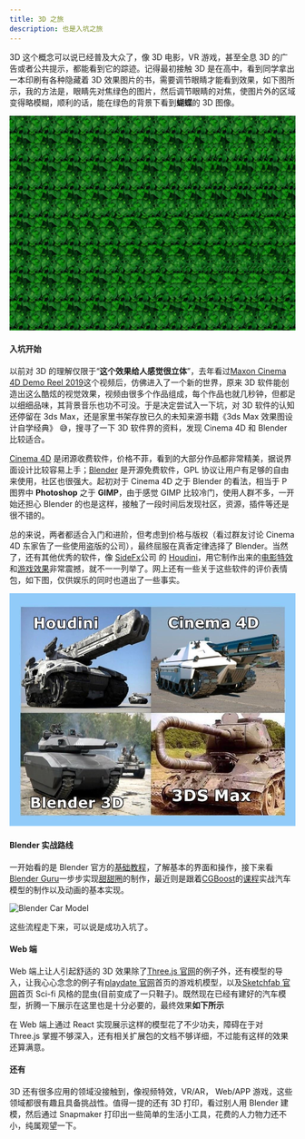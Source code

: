 ```yaml
---
title: 3D 之旅
description: 也是入坑之旅
---
```


3D 这个概念可以说已经普及大众了，像 3D 电影，VR 游戏，甚至全息 3D 的广告或者公共提示，都能看到它的踪迹。记得最初接触 3D 是在高中，看到同学拿出一本印刷有各种隐藏着 3D 效果图片的书，需要调节眼睛才能看到效果，如下图所示，我的方法是，眼睛先对焦绿色的图片，然后调节眼睛的对焦，使图片外的区域变得略模糊，顺利的话，能在绿色的背景下看到**蝴蝶**的 3D 图像。

![3D picture](../images/post/3d-journey-picture.jpg)

#### 入坑开始

以前对 3D 的理解仅限于“**这个效果给人感觉很立体**”，去年看过[Maxon Cinema 4D Demo Reel 2019](https://www.youtube.com/watch?v=hDMMw06ES-A)这个视频后，仿佛进入了一个新的世界，原来 3D 软件能创造出这么酷炫的视觉效果，视频由很多个作品组成，每个作品也就几秒钟，但都足以细细品味，其背景音乐也功不可没。于是决定尝试入一下坑，对 3D 软件的认知还停留在 3ds Max，还是家里书架存放已久的未知来源书籍《3ds Max 效果图设计自学经典》 😅，搜寻了一下 3D 软件界的资料，发现 Cinema 4D 和 Blender 比较适合。

[Cinema 4D](https://www.maxon.net/en/cinema-4d) 是闭源收费软件，价格不菲，看到的大部分作品都非常精美，据说界面设计比较容易上手；[Blender](https://www.blender.org) 是开源免费软件，GPL 协议让用户有足够的自由来使用，社区也很强大。起初对于 Cinema 4D 之于 Blender 的看法，相当于 P 图界中 **Photoshop** 之于 **GIMP**，由于感觉 GIMP 比较冷门，使用人群不多，一开始还担心 Blender 的也是这样，接触了一段时间后发现社区，资源，插件等还是很不错的。

总的来说，两者都适合入门和进阶，但考虑到价格与版权（看过群友讨论 Cinema 4D 东家告了一些使用盗版的公司），最终屈服在真香定律选择了 Blender。当然了，还有其他优秀的软件，像 [SideFx](https://www.sidefx.com)公司 的 [Houdini](https://www.sidefx.com/products/houdini/)，用它制作出来的[电影特效](https://vimeo.com/441339532)和[游戏效果](https://vimeo.com/397201248)非常震撼，就不一一列举了。网上还有一些关于这些软件的评价表情包，如下图，仅供娱乐的同时也道出了一些事实。

![3D Softwares Meme](../images/post/3d-journey-meme.jpg)

#### Blender 实战路线

一开始看的是 Blender 官方的[基础教程](https://www.youtube.com/playlist?list=PLa1F2ddGya_-UvuAqHAksYnB0qL9yWDO6)，了解基本的界面和操作，接下来看[Blender Guru](https://www.youtube.com/channel/UCOKHwx1VCdgnxwbjyb9Iu1g)一步步实现[甜甜圈](https://www.youtube.com/playlist?list=PLjEaoINr3zgH1JI7FtPX_Q9OGFhP-HCUV)的制作，最近则是跟着[CGBoost](https://cgboost.com/)的[课程](https://cgboost.com/blender-launchpad/)实战汽车模型的制作以及动画的基本实现。

![Blender Car Model](../images/post/3d-journey-blender-car.png)

这些流程走下来，可以说是成功入坑了。

#### Web 端

Web 端上让人引起舒适的 3D 效果除了[Three.js 官网](https://threejs.org)的例子外，还有模型的导入，让我心心念念的例子有[playdate 官网](https://play.date)首页的游戏机模型，以及[Sketchfab 官网](https://sketchfab.com)首页 Sci-fi 风格的昆虫(目前变成了一只鞋子)。既然现在已经有建好的汽车模型，折腾一下展示在这里也是十分必要的，最终效果**如下所示**

<Car />

在 Web 端上通过 React 实现展示这样的模型花了不少功夫，障碍在于对 Three.js 掌握不够深入，还有相关扩展包的文档不够详细，不过能有这样的效果还算满意。

#### 还有

3D 还有很多应用的领域没接触到，像视频特效，VR/AR， Web/APP 游戏，这些领域都很有趣且具备挑战性。值得一提的还有 3D 打印，看过别人用 Blender 建模，然后通过 Snapmaker 打印出一些简单的生活小工具，花费的人力物力还不小，纯属观望一下。
